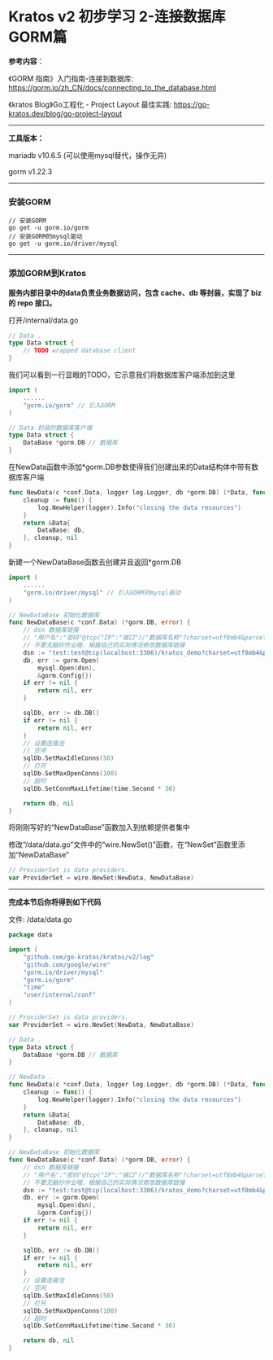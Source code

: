 # Kratos v2 初步学习 2-连接数据库GORM篇

**参考内容**：

《GORM 指南》入门指南-连接到数据库: https://gorm.io/zh_CN/docs/connecting_to_the_database.html

《kratos Blog》Go工程化 - Project Layout 最佳实践: https://go-kratos.dev/blog/go-project-layout

---

**工具版本：**

mariadb v10.6.5 (可以使用mysql替代，操作无异)

gorm v1.22.3

---

### 安装GORM

```shell
// 安装GORM
go get -u gorm.io/gorm
// 安装GORM的mysql驱动
go get -u gorm.io/driver/mysql
```

---

### 添加GORM到Kratos

**服务内部目录中的data负责业务数据访问，包含 cache、db 等封装，实现了 biz 的 repo 接口。**

打开/internal/data.go

```go
// Data .
type Data struct {
    // TODO wrapped database client
}
```

我们可以看到一行显眼的TODO，它示意我们将数据库客户端添加到这里

```go
import (
    ......
    "gorm.io/gorm" // 引入GORM
)

// Data 封装的数据库客户端
type Data struct {
    DataBase *gorm.DB // 数据库
}
```

在NewData函数中添加*gorm.DB参数使得我们创建出来的Data结构体中带有数据库客户端

```go
func NewData(c *conf.Data, logger log.Logger, db *gorm.DB) (*Data, func(), error) {
    cleanup := func() {
        log.NewHelper(logger).Info("closing the data resources")
    }
    return &Data{
        DataBase: db,
    }, cleanup, nil
}
```

新建一个NewDataBase函数去创建并且返回*gorm.DB

```go
import (
    ......
    "gorm.io/driver/mysql" // 引入GORM的mysql驱动
)

// NewDataBase 初始化数据库
func NewDataBase(c *conf.Data) (*gorm.DB, error) {
    // dsn 数据库链接
    // "用户名":"密码"@tcp("IP":"端口")/"数据库名称"?charset=utf8mb4&parseTime=True&loc=Local
    // 不要无脑抄作业哦，根据自己的实际情况修改数据库链接
    dsn := "test:test@tcp(localhost:3306)/kratos_demo?charset=utf8mb4&parseTime=True&loc=Local"
    db, err := gorm.Open(
        mysql.Open(dsn),
        &gorm.Config{})
    if err != nil {
        return nil, err
    }

    sqlDb, err := db.DB()
    if err != nil {
        return nil, err
    }
    // 设置连接池
    // 空闲
    sqlDb.SetMaxIdleConns(50)
    // 打开
    sqlDb.SetMaxOpenConns(100)
    // 超时
    sqlDb.SetConnMaxLifetime(time.Second * 30)

    return db, nil
}
```

将刚刚写好的“NewDataBase”函数加入到依赖提供者集中

修改“/data/data.go”文件中的“wire.NewSet()”函数，在“NewSet”函数里添加“NewDataBase”

```go
// ProviderSet is data providers.
var ProviderSet = wire.NewSet(NewData, NewDataBase)
```

---

**完成本节后你将得到如下代码**

文件: /data/data.go

```go
package data

import (
    "github.com/go-kratos/kratos/v2/log"
    "github.com/google/wire"
    "gorm.io/driver/mysql"
    "gorm.io/gorm"
    "time"
    "user/internal/conf"
)

// ProviderSet is data providers.
var ProviderSet = wire.NewSet(NewData, NewDataBase)

// Data .
type Data struct {
	DataBase *gorm.DB // 数据库
}

// NewData .
func NewData(c *conf.Data, logger log.Logger, db *gorm.DB) (*Data, func(), error) {
	cleanup := func() {
		log.NewHelper(logger).Info("closing the data resources")
	}
	return &Data{
		DataBase: db,
	}, cleanup, nil
}

// NewDataBase 初始化数据库
func NewDataBase(c *conf.Data) (*gorm.DB, error) {
    // dsn 数据库链接
    // "用户名":"密码"@tcp("IP":"端口")/"数据库名称"?charset=utf8mb4&parseTime=True&loc=Local
    // 不要无脑抄作业哦，根据自己的实际情况修改数据库链接
    dsn := "test:test@tcp(localhost:3306)/kratos_demo?charset=utf8mb4&parseTime=True&loc=Local"
    db, err := gorm.Open(
        mysql.Open(dsn),
        &gorm.Config{})
    if err != nil {
        return nil, err
    }

    sqlDb, err := db.DB()
    if err != nil {
        return nil, err
    }
    // 设置连接池
    // 空闲
    sqlDb.SetMaxIdleConns(50)
    // 打开
    sqlDb.SetMaxOpenConns(100)
    // 超时
    sqlDb.SetConnMaxLifetime(time.Second * 30)

    return db, nil
}
```

